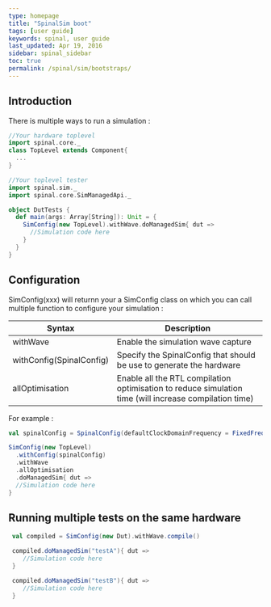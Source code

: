 ```yaml
---
type: homepage
title: "SpinalSim boot"
tags: [user guide]
keywords: spinal, user guide
last_updated: Apr 19, 2016
sidebar: spinal_sidebar
toc: true
permalink: /spinal/sim/bootstraps/
---
```


## Introduction

There is multiple ways to run a simulation :

```scala
//Your hardware toplevel
import spinal.core._
class TopLevel extends Component{
  ...
}

//Your toplevel tester
import spinal.sim._
import spinal.core.SimManagedApi._

object DutTests {
  def main(args: Array[String]): Unit = {
    SimConfig(new TopLevel).withWave.doManagedSim{ dut =>
      //Simulation code here
    }
  }
}
```

## Configuration

SimConfig(xxx) will returnn your a SimConfig class on which you can call multiple function to configure your simulation :

| Syntax                            | Description                                                                         |
| --------------------------------- | ----------------------------------------------------------------------------------- |
| withWave                          |  Enable the simulation wave capture                                         |
| withConfig(SpinalConfig)          |  Specify the SpinalConfig that should be use to generate the hardware                       |
| allOptimisation                   |  Enable all the RTL compilation optimisation to reduce simulation time (will increase compilation time)              |

For example :

```scala
val spinalConfig = SpinalConfig(defaultClockDomainFrequency = FixedFrequency(10 MHz))

SimConfig(new TopLevel)
  .withConfig(spinalConfig)
  .withWave
  .allOptimisation
  .doManagedSim{ dut =>
  //Simulation code here
}
```

## Running multiple tests on the same hardware

```scala
 val compiled = SimConfig(new Dut).withWave.compile()

 compiled.doManagedSim("testA"){ dut =>
    //Simulation code here
 }

 compiled.doManagedSim("testB"){ dut =>
    //Simulation code here
 }
```
